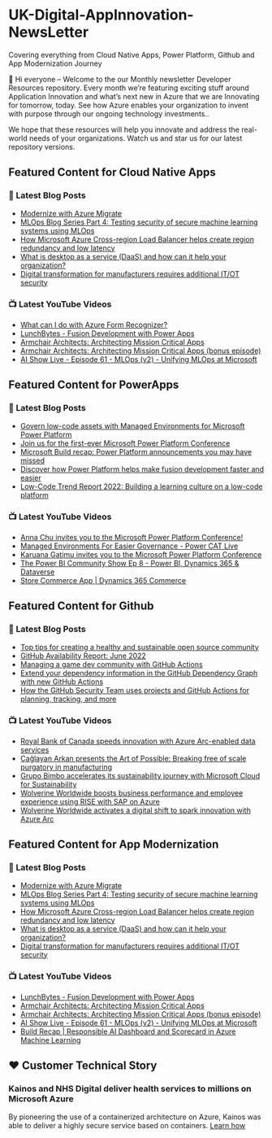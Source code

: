 # UK-Digital-AppInnovation-NewsLetter

Covering everything from Cloud Native Apps, Power Platform, Github and App Modernization Journey

👋 Hi everyone – Welcome to the our Monthly newsletter Developer Resources repository. Every month we’re featuring exciting stuff around Application Innovation and what’s next new in Azure that we are Innovating for tomorrow, today. See how Azure enables your organization to invent with purpose through our ongoing technology investments..


We hope that these resources will help you innovate and address the real-world needs of your organizations. Watch us and star us for our latest repository versions.

## Featured Content for Cloud Native Apps


### 📝 Latest Blog Posts

    
<!-- BLOGCNA:START -->
- [Modernize with Azure Migrate](https://azure.microsoft.com/blog/modernize-with-azure-migrate/)
- [MLOps Blog Series Part 4: Testing security of secure machine learning systems using MLOps](https://azure.microsoft.com/blog/mlops-blog-series-part-4-testing-security-of-secure-machine-learning-systems-using-mlops/)
- [How Microsoft Azure Cross-region Load Balancer helps create region redundancy and low latency](https://azure.microsoft.com/blog/how-microsoft-azure-crossregion-load-balancer-helps-create-region-redundancy-and-low-latency/)
- [What is desktop as a service (DaaS) and how can it help your organization?](https://azure.microsoft.com/blog/what-is-desktop-as-a-service-daas-and-how-can-it-help-your-organization/)
- [Digital transformation for manufacturers requires additional IT/OT security](https://azure.microsoft.com/blog/digital-transformation-for-manufacturers-requires-additional-itot-security/)
<!-- BLOGCNA:END -->

### 📺 Latest YouTube Videos

 
<!-- YOUTUBECNA:START -->
- [What can I do with Azure Form Recognizer?](https://www.youtube.com/watch?v=3v6OjVYYWe0)
- [LunchBytes - Fusion Development with Power Apps](https://www.youtube.com/watch?v=lh4yj4TANxs)
- [Armchair Architects: Architecting Mission Critical Apps](https://www.youtube.com/watch?v=xn01p6aZtSI)
- [Armchair Architects: Architecting Mission Critical Apps &lpar;bonus episode&rpar;](https://www.youtube.com/watch?v=fKiOZZL71iA)
- [AI Show Live - Episode 61 - MLOps &lpar;v2&rpar; - Unifying MLOps at Microsoft](https://www.youtube.com/watch?v=xaW_A0sV6PU)
<!-- YOUTUBECNA:END -->

##  Featured Content for PowerApps
### 📝 Latest Blog Posts
<!-- BLOGPOWER:START -->
- [Govern low-code assets with Managed Environments for Microsoft Power Platform](https://cloudblogs.microsoft.com/powerplatform/2022/07/12/govern-low-code-assets-with-managed-environments-for-microsoft-power-platform/)
- [Join us for the first-ever Microsoft Power Platform Conference](https://cloudblogs.microsoft.com/powerplatform/2022/07/12/join-us-for-the-first-ever-microsoft-power-platform-conference/)
- [Microsoft Build recap: Power Platform announcements you may have missed](https://cloudblogs.microsoft.com/powerplatform/2022/05/31/microsoft-build-recap-power-platform-announcements-you-may-have-missed/)
- [Discover how Power Platform helps make fusion development faster and easier](https://cloudblogs.microsoft.com/powerplatform/2022/05/25/discover-how-power-platform-helps-make-fusion-development-faster-and-easier/)
- [Low-Code Trend Report 2022: Building a learning culture on a low-code platform](https://cloudblogs.microsoft.com/powerplatform/2022/05/24/low-code-trend-report-2022-building-a-learning-culture-on-a-low-code-platform/)
<!-- BLOGPOWER:END -->
 ### 📺 Latest YouTube Videos
    
<!-- YOUTUBEPOWER:START -->
- [Anna Chu invites you to the Microsoft Power Platform Conference!](https://www.youtube.com/watch?v=BXHp6j9HylU)
- [Managed Environments For Easier Governance - Power CAT Live](https://www.youtube.com/watch?v=BXGKF42YXJE)
- [Karuana Gatimu invites you to the Microsoft Power Platform Conference](https://www.youtube.com/watch?v=gtxsGY17qGA)
- [The Power BI Community Show Ep 8 - Power BI, Dynamics 365 &amp; Dataverse](https://www.youtube.com/watch?v=WLlB5d2AbRE)
- [Store Commerce App | Dynamics 365 Commerce](https://www.youtube.com/watch?v=7B332XH_zfs)
<!-- YOUTUBEPOWER:END -->

##  Featured Content for Github
### 📝 Latest Blog Posts
<!-- BLOGGITHUB:START -->
- [Top tips for creating a healthy and sustainable open source community](https://github.blog/2022-07-07-healthy-and-sustainable-communities/)
- [GitHub Availability Report: June 2022](https://github.blog/2022-07-06-github-availability-report-june-2022/)
- [Managing a game dev community with GitHub Actions](https://github.blog/2022-07-06-managing-a-game-dev-community/)
- [Extend your dependency information in the GitHub Dependency Graph with new GitHub Actions](https://github.blog/2022-07-01-extend-your-dependency-information-in-the-github-dependency-graph-with-new-github-actions/)
- [How the GitHub Security Team uses projects and GitHub Actions for planning, tracking, and more](https://github.blog/2022-07-01-how-the-github-security-team-uses-projects-and-github-actions-for-planning-tracking-and-more/)
<!-- BLOGGITHUB:END -->
### 📺 Latest YouTube Videos
<!-- YOUTUBEGITHUB:START -->
- [Royal Bank of Canada speeds innovation with Azure Arc-enabled data services](https://www.youtube.com/watch?v=lYvzrMgdReI)
- [Çağlayan Arkan presents the Art of Possible: Breaking free of scale purgatory in manufacturing](https://www.youtube.com/watch?v=ae4MnQKviHE)
- [Grupo Bimbo accelerates its sustainability journey with Microsoft Cloud for Sustainability](https://www.youtube.com/watch?v=DEXuXW2OaFc)
- [Wolverine Worldwide boosts business performance and employee experience using RISE with SAP on Azure](https://www.youtube.com/watch?v=NjwsD_TGhIU)
- [Wolverine Worldwide activates a digital shift to spark innovation with Azure Arc](https://www.youtube.com/watch?v=gt5jGGaKDiI)
<!-- YOUTUBEGITHUB:END -->
##  Featured Content for App Modernization
### 📝 Latest Blog Posts
<!-- BLOGAPPMOD:START -->
- [Modernize with Azure Migrate](https://azure.microsoft.com/blog/modernize-with-azure-migrate/)
- [MLOps Blog Series Part 4: Testing security of secure machine learning systems using MLOps](https://azure.microsoft.com/blog/mlops-blog-series-part-4-testing-security-of-secure-machine-learning-systems-using-mlops/)
- [How Microsoft Azure Cross-region Load Balancer helps create region redundancy and low latency](https://azure.microsoft.com/blog/how-microsoft-azure-crossregion-load-balancer-helps-create-region-redundancy-and-low-latency/)
- [What is desktop as a service (DaaS) and how can it help your organization?](https://azure.microsoft.com/blog/what-is-desktop-as-a-service-daas-and-how-can-it-help-your-organization/)
- [Digital transformation for manufacturers requires additional IT/OT security](https://azure.microsoft.com/blog/digital-transformation-for-manufacturers-requires-additional-itot-security/)
<!-- BLOGAPPMOD:END -->
### 📺 Latest YouTube Videos
<!-- YOUTUBEAPPMOD:START -->
- [LunchBytes - Fusion Development with Power Apps](https://www.youtube.com/watch?v=lh4yj4TANxs)
- [Armchair Architects: Architecting Mission Critical Apps](https://www.youtube.com/watch?v=xn01p6aZtSI)
- [Armchair Architects: Architecting Mission Critical Apps &lpar;bonus episode&rpar;](https://www.youtube.com/watch?v=fKiOZZL71iA)
- [AI Show Live - Episode 61 - MLOps &lpar;v2&rpar; - Unifying MLOps at Microsoft](https://www.youtube.com/watch?v=xaW_A0sV6PU)
- [Build Recap | Responsible AI Dashboard and Scorecard in Azure Machine Learning](https://www.youtube.com/watch?v=1AYQBW11jXE)
<!-- YOUTUBEAPPMOD:END -->


## ♥️ Customer Technical Story 

### Kainos and NHS Digital deliver health services to millions on Microsoft Azure

By pioneering the use of a containerized architecture on Azure, Kainos was able to deliver a highly secure service based on containers. [Learn how](https://customers.microsoft.com/en-us/story/1368348549535774520-kainos-and-nhs-digital-deliver-health-services-to-millions-on-microsoft-azure)

